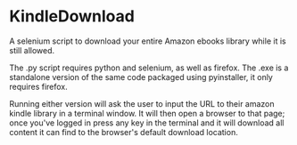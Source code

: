 # KindleDownload
A selenium script to download your entire Amazon ebooks library while it is still allowed.


The .py script requires python and selenium, as well as firefox. The .exe is a standalone version of the same code packaged using pyinstaller, it only requires firefox.

Running either version will ask the user to input the URL to their amazon kindle library in a terminal window. It will then open a browser to that page; once you've logged in press any key in the terminal and it will download all content it can find to the browser's default download location.
